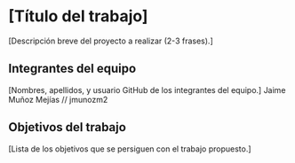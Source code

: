 # [Título del trabajo]

[Descripción breve del proyecto a realizar (2-3 frases).]

## Integrantes del equipo

[Nombres, apellidos, y usuario GitHub de los integrantes del equipo.]
Jaime Muñoz Mejías // jmunozm2
## Objetivos del trabajo

[Lista de los objetivos que se persiguen con el trabajo propuesto.]
